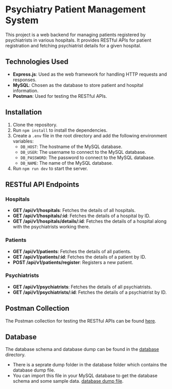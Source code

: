 # Psychiatry Patient Management System

This project is a web backend for managing patients registered by psychiatrists in various hospitals. It provides RESTful APIs for patient registration and fetching psychiatrist details for a given hospital.

## Technologies Used

- **Express.js**: Used as the web framework for handling HTTP requests and responses.
- **MySQL**: Chosen as the database to store patient and hospital information.
- **Postman**: Used for testing the RESTful APIs.

## Installation

1. Clone the repository.
2. Run `npm install` to install the dependencies.
3. Create a `.env` file in the root directory and add the following environment variables:
   - `DB_HOST`: The hostname of the MySQL database.
   - `DB_USER`: The username to connect to the MySQL database.
   - `DB_PASSWORD`: The password to connect to the MySQL database.
   - `DB_NAME`: The name of the MySQL database.
4. Run `npm run dev` to start the server.

## RESTful API Endpoints

### Hospitals

- **GET /api/v1/hospitals**: Fetches the details of all hospitals.
- **GET /api/v1/hospitals/:id**: Fetches the details of a hospital by ID.
- **GET /api/v1/hospitals/details/:id**: Fetches the details of a hospital along with the psychiatrists working there.

### Patients

- **GET /api/v1/patients**: Fetches the details of all patients.
- **GET /api/v1/patients/:id**: Fetches the details of a patient by ID.
- **POST /api/v1/patients/register**: Registers a new patient.

### Psychiatrists

- **GET /api/v1/psychiatrists**: Fetches the details of all psychiatrists.
- **GET /api/v1/psychiatrists/:id**: Fetches the details of a psychiatrist by ID.

## Postman Collection

The Postman collection for testing the RESTful APIs can be found [here](https://cloudy-desert-108804.postman.co/workspace/New-Team-Workspace~0c54810d-9589-4807-9b75-ed0cb590d3fa/collection/27146002-c811b5b2-199d-47a7-9376-a2460bb2cd6b?action=share&creator=27146002).

## Database

The database schema and database dump can be found in the [database](./src/database/) directory.

- There is a seprate dump folder in the database folder which contains the database dump file.
- You can import this file in your MySQL database to get the database schema and some sample data. [database dump file](./src/database/dump).
